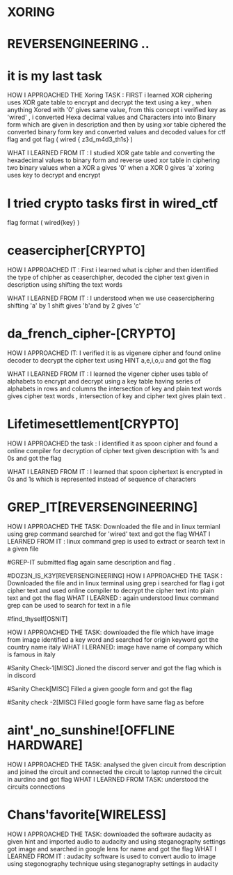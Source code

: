 # XORING
# REVERSENGINEERING ..
# it is my last task
HOW I APPROACHED THE  Xoring TASK :
  FIRST i learned XOR ciphering uses XOR gate table to encrypt and decrypt the text using a key ,
  when anything  Xored with '0' gives same value, from this concept i verified  key as 'wired' ,
  i converted Hexa decimal values and Characters into into Binary form which are given in description and then 
  by using xor table ciphered the converted binary form key and converted values and decoded  values for ctf flag 
  and got flag ( wired { z3d_m4d3_th1s} )
  
 WHAT I LEARNED FROM IT :
  I studied XOR gate table 
  and converting the hexadecimal values to binary form and reverse 
  used xor table in ciphering two binary values 
  when a XOR a gives '0'
  when a XOR  0 gives 'a'
  xoring uses key to decrypt and encrypt
  

# I tried crypto tasks first in wired_ctf 
flag format ( wired{key} )
# ceasercipher[CRYPTO]

HOW I APPROACHED IT :
  First i learned what is cipher and then identified the type of chipher as ceaserchipher,
  decoded the cipher text given in description using shifting the text words 
  
 WHAT I LEARNED FROM IT :
  I understood when we use ceaserciphering shifting 'a' by 1 shift gives
  'b'and by 2 gives  'c'
  
 # da_french_cipher-[CRYPTO]
 
 HOW I APPROACHED IT:
  I verified it is as vigenere cipher 
  and found online decoder to decrypt the cipher text using HINT a,e,i,o,u 
  and got the flag 
  
  WHAT I LEARNED FROM IT :
   I learned the vigener cipher uses table of alphabets to encrypt and decrypt using a key 
   table having series of alphabets in rows and columns the intersection of key and plain text words
   gives cipher text words , intersection of key and cipher text gives plain text .
   
 
 # Lifetimesettlement[CRYPTO]
 
  HOW I APPROACHED the task  :
   I identified it as spoon cipher and found a online compiler for decryption 
   of cipher text given description with 1s and 0s and got the flag 
   
   WHAT I LEARNED FROM IT :
    I learned that spoon ciphertext is encrypted in 0s and 1s
    which is represented instead of  sequence of characters 
    
  # GREP_IT[REVERSENGINEERING]
  HOW I APPROACHED THE TASK:
   Downloaded the file and  in linux termianl using grep command searched for 'wired'
   text and got the flag 
  WHAT I LEARNED FROM IT :
    linux command grep is used to extract or search text in a given file 
    
  #GREP-IT
  submitted flag again same description and flag .
  
  #DOZ3N_IS_K3Y[REVERSENGINEERING]
  HOW I APPROACHED THE TASK :
   Downloaded the file and in linux terminal using grep i searched for flag 
   i got cipher text and used online 
   compiler to decrypt the cipher text into plain text and got the flag 
  WHAT I LEARNED :
   again understood linux command grep can be  used to search for text in a file 
   
  #find_thyself[OSNIT]
  
  HOW I APPROACHED THE TASK:
   downloaded the file which have image from image identified a key word and searched for origin  keyword 
   got the country name italy 
  WHAT I LERANED:
   image have name of company which is famous in italy
   
  #Sanity Check-1[MISC]
   Jioned the discord  server and got the flag which is in discord
  
  #Sanity Check[MISC]
   Filled a given google form and got the flag 
  
  #Sanity check -2[MISC]
   Filled google form have same flag as before 
  
  # aint'_no_sunshine![OFFLINE HARDWARE]
  
  HOW I APPROACHED THE TASK:
   analysed the given circuit from description and joined the circuit 
   and connected the circuit to laptop runned the 
   circuit in aurdino and got flag 
  WHAT I LEARNED FROM TASK:
   understood the circuits connections 
   
  # Chans'favorite[WIRELESS]
  
  HOW I APPROACHED THE TASK:
   downloaded the software audacity as given hint and imported audio to audacity
   and using steganography settings
   got image and searched in google lens for name and got the flag 
  WHAT I LEARNED FROM IT :
    audacity software is used to convert audio to image using
    stegonography technique using steganography settings in audacity 
  
   




